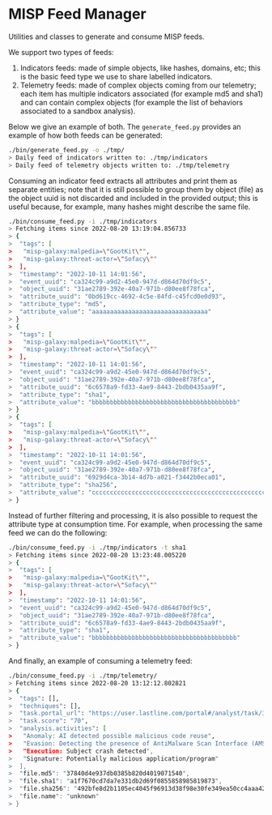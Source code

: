 # MISP Feed Manager

Utilities and classes to generate and consume MISP feeds.

We support two types of feeds:
1) Indicators feeds: made of simple objects, like hashes, domains, etc; this is the basic feed type
we use to share labelled indicators.
2) Telemetry feeds: made of complex objects coming from our telemetry; each item has multiple
indicators associated (for example md5 and sha1) and can contain complex objects (for example
the list of behaviors associated to a sandbox analysis).

Below we give an example of both. The `generate_feed.py` provides an example of how both feeds
can be generated:

```bash
./bin/generate_feed.py -o ./tmp/
> Daily feed of indicators written to: ./tmp/indicators
> Daily feed of telemetry objects written to: ./tmp/telemetry
```

Consuming an indicator feed extracts all attributes and print them as separate entities; note that
it is still possible to group them by object (file) as the object uuid is not discarded and included
in the provided output; this is useful because, for example, many hashes might describe the same
file.

```bash
./bin/consume_feed.py -i ./tmp/indicators
> Fetching items since 2022-08-20 13:19:04.856733
> {
>  "tags": [
>   "misp-galaxy:malpedia=\"GootKit\"",
>   "misp-galaxy:threat-actor=\"Sofacy\""
>  ],
>  "timestamp": "2022-10-11 14:01:56",
>  "event_uuid": "ca324c99-a9d2-45e0-947d-d864d70df9c5",
>  "object_uuid": "31ae2789-392e-40a7-971b-d80ee8f78fca",
>  "attribute_uuid": "0bd619cc-4692-4c5e-84fd-c45fcd0e0d93",
>  "attribute_type": "md5",
>  "attribute_value": "aaaaaaaaaaaaaaaaaaaaaaaaaaaaaaaa"
> }
> {
>  "tags": [
>   "misp-galaxy:malpedia=\"GootKit\"",
>   "misp-galaxy:threat-actor=\"Sofacy\""
>  ],
>  "timestamp": "2022-10-11 14:01:56",
>  "event_uuid": "ca324c99-a9d2-45e0-947d-d864d70df9c5",
>  "object_uuid": "31ae2789-392e-40a7-971b-d80ee8f78fca",
>  "attribute_uuid": "6c6578a9-fd33-4ae9-8443-2bdb0435aa9f",
>  "attribute_type": "sha1",
>  "attribute_value": "bbbbbbbbbbbbbbbbbbbbbbbbbbbbbbbbbbbbbbbb"
> }
> {
>  "tags": [
>   "misp-galaxy:malpedia=\"GootKit\"",
>   "misp-galaxy:threat-actor=\"Sofacy\""
>  ],
>  "timestamp": "2022-10-11 14:01:56",
>  "event_uuid": "ca324c99-a9d2-45e0-947d-d864d70df9c5",
>  "object_uuid": "31ae2789-392e-40a7-971b-d80ee8f78fca",
>  "attribute_uuid": "6929d4ca-3b14-4d7b-a021-f3442b0eca01",
>  "attribute_type": "sha256",
>  "attribute_value": "cccccccccccccccccccccccccccccccccccccccccccccccccccccccccccccccc"
> }
```

Instead of further filtering and processing, it is also possible to request the attribute type
at consumption time. For example, when processing the same feed we can do the following:

```bash
./bin/consume_feed.py -i ./tmp/indicators -t sha1
> Fetching items since 2022-08-20 13:23:48.005220
> {
>  "tags": [
>   "misp-galaxy:malpedia=\"GootKit\"",
>   "misp-galaxy:threat-actor=\"Sofacy\""
>  ],
>  "timestamp": "2022-10-11 14:01:56",
>  "event_uuid": "ca324c99-a9d2-45e0-947d-d864d70df9c5",
>  "object_uuid": "31ae2789-392e-40a7-971b-d80ee8f78fca",
>  "attribute_uuid": "6c6578a9-fd33-4ae9-8443-2bdb0435aa9f",
>  "attribute_type": "sha1",
>  "attribute_value": "bbbbbbbbbbbbbbbbbbbbbbbbbbbbbbbbbbbbbbbb"
> }
```

And finally, an example of consuming a telemetry feed:
```bash
./bin/consume_feed.py -i ./tmp/telemetry/
> Fetching items since 2022-08-20 13:12:12.802821
> {
>  "tags": [],
>  "techniques": [],
>  "task.portal_url": "https://user.lastline.com/portal#/analyst/task/30f48c17e9db002005baa7d440ca275a/overview",
>  "task.score": "70",
>  "analysis.activities": [
>   "Anomaly: AI detected possible malicious code reuse",
>   "Evasion: Detecting the presence of AntiMalware Scan Interface (AMSI)",
>   "Execution: Subject crash detected",
>   "Signature: Potentially malicious application/program"
>  ],
>  "file.md5": "37840d4e937db0385b820d4019071540",
>  "file.sha1": "a1f7670cd7da7e331db2d69f0855858985819873",
>  "file.sha256": "492bfe8d2b1105ec4045f96913d38f98e30fe349ea50cc4aaa425ca289af2852",
>  "file.name": "unknown"
> }
```
